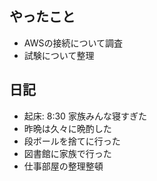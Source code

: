 ## やったこと
- AWSの接続について調査
- 試験について整理

## 日記
- 起床: 8:30 家族みんな寝すぎた
- 昨晩は久々に晩酌した
- 段ボールを捨てに行った
- 図書館に家族で行った
- 仕事部屋の整理整頓